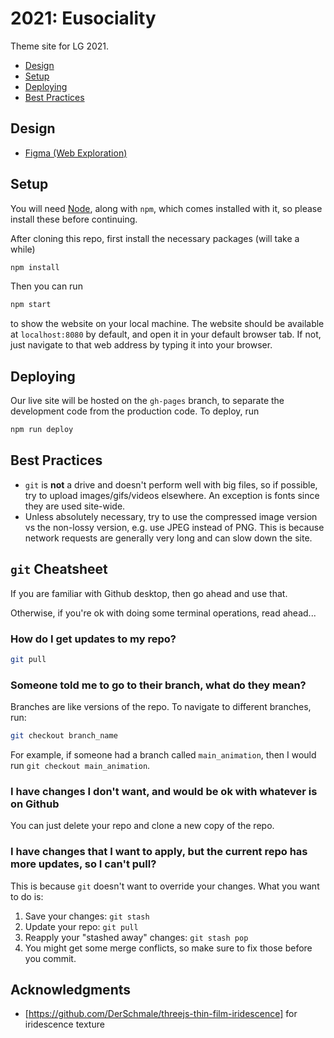 # 2021: Eusociality

Theme site for LG 2021.

- [Design](#design)
- [Setup](#setup)
- [Deploying](#deploying)
- [Best Practices](#best-practices)

## Design

- [Figma (Web Exploration)](https://www.figma.com/file/IYJ6IpSwQ1Qn5WIsuWFIAc/Web-Team-Exploration?node-id=37%3A2)

## Setup

You will need [Node](https://nodejs.org/en/), along with `npm`, which comes
installed with it, so please install these before continuing.

After cloning this repo, first install the necessary packages (will take a while)

```sh
npm install
```

Then you can run

```sh
npm start
```

to show the website on your local machine. The website should be available at
`localhost:8080` by default, and open it in your default browser tab. If not,
just navigate to that web address by typing it into your browser.

## Deploying

Our live site will be hosted on the `gh-pages` branch, to separate the development code from the production code. To deploy, run

```sh
npm run deploy
```

## Best Practices

- `git` is **not** a drive and doesn't perform well with big files, so if
possible, try to upload images/gifs/videos elsewhere. An exception is fonts
since they are used site-wide.
- Unless absolutely necessary, try to use the compressed image version vs the
non-lossy version, e.g. use JPEG instead of PNG. This is because network
requests are generally very long and can slow down the site.

## `git` Cheatsheet

If you are familiar with Github desktop, then go ahead and use that.

Otherwise, if you're ok with doing some terminal operations, read ahead...

### How do I get updates to my repo?

```sh
git pull
```

### Someone told me to go to their branch, what do they mean?

Branches are like versions of the repo. To navigate to different branches, run:

```sh
git checkout branch_name
```

For example, if someone had a branch called `main_animation`, then I would run `git checkout main_animation`.

### I have changes I don't want, and would be ok with whatever is on Github

You can just delete your repo and clone a new copy of the repo.

### I have changes that I want to apply, but the current repo has more updates, so I can't pull?

This is because `git` doesn't want to override your changes. What you want to do is:

1. Save your changes: `git stash`
2. Update your repo: `git pull`
3. Reapply your "stashed away" changes: `git stash pop`
4. You might get some merge conflicts, so make sure to fix those before you commit.

## Acknowledgments

- [https://github.com/DerSchmale/threejs-thin-film-iridescence] for iridescence texture